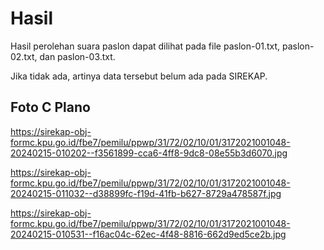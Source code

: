 # Hasil

Hasil perolehan suara paslon dapat dilihat pada file paslon-01.txt, paslon-02.txt, dan paslon-03.txt.

Jika tidak ada, artinya data tersebut belum ada pada SIREKAP.

## Foto C Plano

https://sirekap-obj-formc.kpu.go.id/fbe7/pemilu/ppwp/31/72/02/10/01/3172021001048-20240215-010202--f3561899-cca6-4ff8-9dc8-08e55b3d6070.jpg

https://sirekap-obj-formc.kpu.go.id/fbe7/pemilu/ppwp/31/72/02/10/01/3172021001048-20240215-011032--d38899fc-f19d-41fb-b627-8729a478587f.jpg

https://sirekap-obj-formc.kpu.go.id/fbe7/pemilu/ppwp/31/72/02/10/01/3172021001048-20240215-010531--f16ac04c-62ec-4f48-8816-662d9ed5ce2b.jpg
